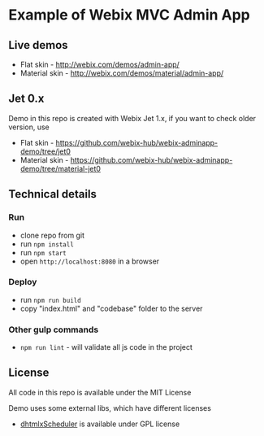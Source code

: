 Example of Webix MVC Admin App
===============================

Live demos
----------

- Flat skin - http://webix.com/demos/admin-app/
- Material skin - http://webix.com/demos/material/admin-app/

Jet 0.x
----------
Demo in this repo is created with Webix Jet 1.x, if you want to check older version, use

- Flat skin - https://github.com/webix-hub/webix-adminapp-demo/tree/jet0
- Material skin - https://github.com/webix-hub/webix-adminapp-demo/tree/material-jet0


Technical details
------------------

### Run

- clone repo from git
- run `npm install`
- run `npm start`
- open `http://localhost:8080` in a browser 

### Deploy

- run `npm run build`
- copy "index.html" and "codebase" folder to the server

### Other gulp commands

- `npm run lint` - will validate all js code in the project


License
---------

All code in this repo is available under the MIT License

Demo uses some external libs, which have different licenses

- [dhtmlxScheduler](http://dhtmlx.com/docs/products/dhtmlxScheduler/) is available under GPL license

